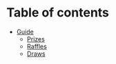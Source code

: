 # Table of contents

* [Guide](DOCS.md)
  * [Prizes](docs/prizes.md)
  * [Raffles](docs/raffles.md)
  * [Draws](docs/draws.md)
